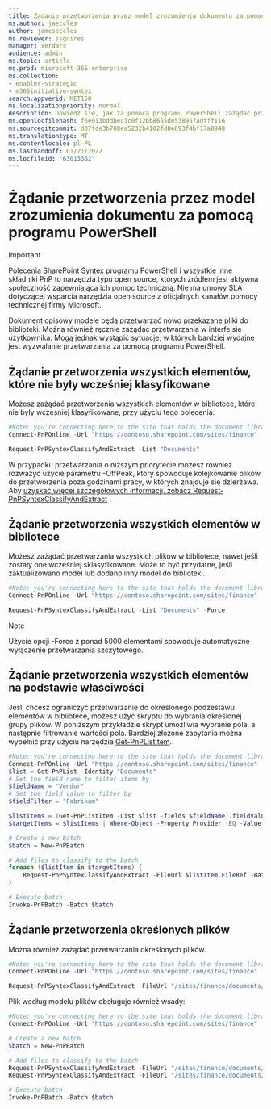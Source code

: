 ```yaml
---
title: Żądanie przetworzenia przez model zrozumienia dokumentu za pomocą programu PowerShell
ms.author: jaeccles
author: jameseccles
ms.reviewer: ssquires
manager: serdars
audience: admin
ms.topic: article
ms.prod: microsoft-365-enterprise
ms.collection:
- enabler-strategic
- m365initiative-syntex
search.appverid: MET150
ms.localizationpriority: normal
description: Dowiedz się, jak za pomocą programu PowerShell zażądać przetwarzania przez SharePoint Syntex opisowego dokumentu.
ms.openlocfilehash: f6e013bddbec3c0f12bb8665de538967adfff116
ms.sourcegitcommit: d37fce3b708ea5232b4102fd0e693f4bf17a8948
ms.translationtype: MT
ms.contentlocale: pl-PL
ms.lasthandoff: 01/21/2022
ms.locfileid: "63013362"
---
```

# <a name="use-powershell-to-request-processing-by-a-document-understanding-model"></a>Żądanie przetworzenia przez model zrozumienia dokumentu za pomocą programu PowerShell

> [!IMPORTANT]
> Polecenia SharePoint Syntex programu PowerShell i wszystkie inne składniki PnP to narzędzia typu open source, których źródłem jest aktywna społeczność zapewniająca ich pomoc techniczną. Nie ma umowy SLA dotyczącej wsparcia narzędzia open source z oficjalnych kanałów pomocy technicznej firmy Microsoft.

Dokument opisowy modele będą przetwarzać nowo przekazane pliki do biblioteki. Można również ręcznie zażądać przetwarzania w interfejsie użytkownika. Mogą jednak wystąpić sytuacje, w których bardziej wydajne jest wyzwalanie przetwarzania za pomocą programu PowerShell.

## <a name="request-processing-of-all-items-that-have-not-been-previously-classified"></a>Żądanie przetworzenia wszystkich elementów, które nie były wcześniej klasyfikowane

Możesz zażądać przetworzenia wszystkich elementów w bibliotece, które nie były wcześniej klasyfikowane, przy użyciu tego polecenia:

```PowerShell
#Note: you're connecting here to the site that holds the document library you want to process
Connect-PnPOnline -Url "https://contoso.sharepoint.com/sites/finance"

Request-PnPSyntexClassifyAndExtract -List "Documents"
```

W przypadku przetwarzania o niższym priorytecie możesz również rozważyć użycie parametru -OffPeak, który spowoduje kolejkowanie plików do przetworzenia poza godzinami pracy, w których znajduje się dzierżawa. Aby [uzyskać więcej szczegółowych informacji, zobacz Request-PnPSyntexClassifyAndExtract](https://pnp.github.io/powershell/cmdlets/Request-PnPSyntexClassifyAndExtract.html) .

## <a name="request-processing-of-all-items-in-a-library"></a>Żądanie przetworzenia wszystkich elementów w bibliotece

Możesz zażądać przetwarzania wszystkich plików w bibliotece, nawet jeśli zostały one wcześniej sklasyfikowane. Może to być przydatne, jeśli zaktualizowano model lub dodano inny model do biblioteki.

```PowerShell
#Note: you're connecting here to the site that holds the document library you want to process
Connect-PnPOnline -Url "https://contoso.sharepoint.com/sites/finance"

Request-PnPSyntexClassifyAndExtract -List "Documents" -Force
```

> [!NOTE]
> Użycie opcji -Force z ponad 5000 elementami spowoduje automatyczne wyłączenie przetwarzania szczytowego.

## <a name="request-processing-of-all-items-based-on-a-property"></a>Żądanie przetworzenia wszystkich elementów na podstawie właściwości

Jeśli chcesz ograniczyć przetwarzanie do określonego podzestawu elementów w bibliotece, możesz użyć skryptu do wybrania określonej grupy plików. W poniższym przykładzie skrypt umożliwia wybranie pola, a następnie filtrowanie wartości pola. Bardziej złożone zapytania można wypełnić przy użyciu narzędzia [Get-PnPListItem](https://pnp.github.io/powershell/cmdlets/Get-PnPListItem.html).

```PowerShell
#Note: you're connecting here to the site that holds the document library you want to process
Connect-PnPOnline -Url "https://contoso.sharepoint.com/sites/finance"
$list = Get-PnPList -Identity "Documents"
# Set the field name to filter items by
$fieldName = "Vendor"
# Set the field value to filter by
$fieldFilter = "Fabrikam"

$listItems = (Get-PnPListItem -List $list -fields $fieldName).fieldValues
$targetItems = $listItems | Where-Object -Property Provider -EQ -Value $fieldFilter

# Create a new batch
$batch = New-PnPBatch

# Add files to classify to the batch
foreach ($listItem in $targetItems) {
    Request-PnPSyntexClassifyAndExtract -FileUrl $listItem.FileRef -Batch $classifyBatch
}

# Execute batch
Invoke-PnPBatch -Batch $batch
```

## <a name="request-processing-of-specific-files"></a>Żądanie przetworzenia określonych plików

Można również zażądać przetwarzania określonych plików.

```PowerShell
#Note: you're connecting here to the site that holds the document library you want to process
Connect-PnPOnline -Url "https://contoso.sharepoint.com/sites/finance"

Request-PnPSyntexClassifyAndExtract -FileUrl "/sites/finance/documents/contoso contract.docx"
```

Plik według modelu plików obsługuje również wsady:

```PowerShell
#Note: you're connecting here to the site that holds the document library you want to process
Connect-PnPOnline -Url "https://contoso.sharepoint.com/sites/finance"

# Create a new batch
$batch = New-PnPBatch

# Add files to classify to the batch
Request-PnPSyntexClassifyAndExtract -FileUrl "/sites/finance/documents/contoso contract.docx" -Batch $batch
Request-PnPSyntexClassifyAndExtract -FileUrl "/sites/finance/documents/relecloud contract.docx" -Batch $batch

# Execute batch
Invoke-PnPBatch -Batch $batch
```
